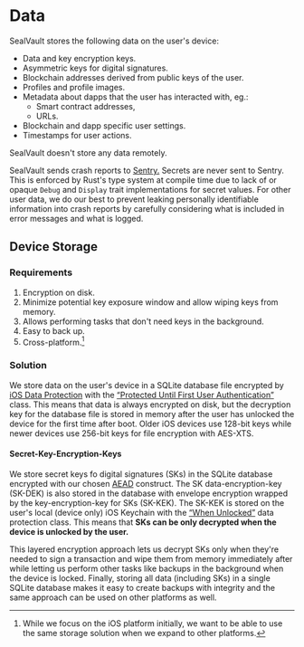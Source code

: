 # Data

SealVault stores the following data on the user's device:

* Data and key encryption keys.
* Asymmetric keys for digital signatures.
* Blockchain addresses derived from public keys of the user.
* Profiles and profile images.
* Metadata about dapps that the user has interacted with, eg.:
    * Smart contract addresses,
    * URLs.
* Blockchain and dapp specific user settings.
* Timestamps for user actions.

SealVault doesn't store any data remotely.

SealVault sends crash reports to [Sentry.](https://docs.sentry.io/) Secrets are
never sent to Sentry. This is enforced by Rust's type system at compile time due
to lack of or opaque `Debug` and `Display` trait implementations for secret
values. For other user data, we do our best to prevent leaking personally
identifiable information into crash reports by carefully considering what is 
included in error messages and what is logged.

## Device Storage

### Requirements

1. Encryption on disk.
2. Minimize potential key exposure window and allow wiping keys from memory.
3. Allows performing tasks that don't need keys in the background.
4. Easy to back up.
5. Cross-platform.[^1]

### Solution

We store data on the user's device in a SQLite database file encrypted by [iOS
Data
Protection](https://developer.apple.com/documentation/uikit/protecting_the_user_s_privacy/encrypting_your_app_s_files)
with the [“Protected Until First User
Authentication”](https://support.apple.com/en-gb/guide/security/secb010e978a/1/web/1)
class.  This means that data is always encrypted on disk, but the decryption key
for the database file is stored in memory after the user has unlocked the device
for the first time after boot.  Older iOS devices use 128-bit keys while newer
devices use 256-bit keys for file encryption with AES-XTS.

#### Secret-Key-Encryption-Keys

We store secret keys fo digital signatures (SKs) in the SQLite database
encrypted with our chosen [AEAD](./cryptography.md#aead) construct. The SK
data-encryption-key (SK-DEK) is also stored in the database with envelope
encryption wrapped by the key-encryption-key for SKs (SK-KEK).  The SK-KEK is
stored on the user's local (device only) iOS Keychain with the [“When
Unlocked”](https://support.apple.com/en-gb/guide/security/secb0694df1a/1/web/1)
data protection class.  This means that **SKs can be only decrypted when the
device is unlocked by the user.**

This layered encryption approach lets us decrypt SKs only when they're needed to
sign a transaction and wipe them from memory immediately after while letting us
perform other tasks like backups in the background when the device is locked.
Finally, storing all data (including SKs) in a single SQLite database makes it
easy to create backups with integrity and the same approach can be used on other
platforms as well.

[^1]:
    While we focus on the iOS platform initially, we want to be able to use
    the same storage solution when we expand to other platforms.


